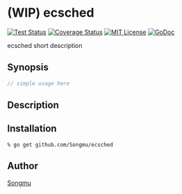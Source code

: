 (WIP) ecsched
=======

[![Test Status](https://github.com/Songmu/ecsched/workflows/test/badge.svg?branch=main)][actions]
[![Coverage Status](https://coveralls.io/repos/Songmu/ecsched/badge.svg?branch=main)][coveralls]
[![MIT License](http://img.shields.io/badge/license-MIT-blue.svg?style=flat-square)][license]
[![GoDoc](https://godoc.org/github.com/Songmu/ecsched?status.svg)][godoc]

[actions]: https://github.com/Songmu/ecsched/actions?workflow=test
[coveralls]: https://coveralls.io/r/Songmu/ecsched?branch=main
[license]: https://github.com/Songmu/ecsched/blob/main/LICENSE
[godoc]: https://godoc.org/github.com/Songmu/ecsched

ecsched short description

## Synopsis

```go
// simple usage here
```

## Description

## Installation

```console
% go get github.com/Songmu/ecsched
```

## Author

[Songmu](https://github.com/Songmu)
